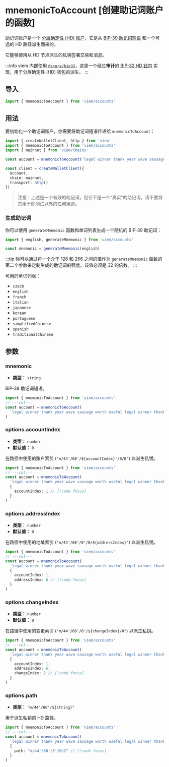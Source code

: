 # mnemonicToAccount [创建助记词账户的函数]

助记词账户是一个 [分层确定性 (HD) 账户](/docs/accounts/local/hdKeyToAccount)，它是从 [BIP-39 助记词短语](https://github.com/bitcoin/bips/blob/master/bip-0039.mediawiki) 和一个可选的 HD 路径派生而来的。

它能够使用从 HD 节点派生的私钥签署交易和消息。

:::info
viem 内部使用 [`@scure/bip32`](https://github.com/paulmillr/scure-bip32)，这是一个经过**审计**的 [BIP-32 HD 钱包](https://github.com/bitcoin/bips/blob/master/bip-0032.mediawiki#abstract) 实现，用于分层确定性 (HD) 钱包的派生。
:::

## 导入

```ts twoslash
import { mnemonicToAccount } from 'viem/accounts'
```

## 用法

要初始化一个助记词账户，你需要将助记词短语传递给 `mnemonicToAccount`：

```ts twoslash
import { createWalletClient, http } from 'viem'
import { mnemonicToAccount } from 'viem/accounts'
import { mainnet } from 'viem/chains'

const account = mnemonicToAccount('legal winner thank year wave sausage worth useful legal winner thank yellow') // [!code focus]

const client = createWalletClient({
  account,
  chain: mainnet,
  transport: http()
})
```

> 注意：上述是一个有效的助记词，但它不是一个“真实”的助记词。请不要将其用于除测试以外的任何用途。

### 生成助记词

你可以使用 `generateMnemonic` 函数和单词列表生成一个随机的 BIP-39 助记词：

```ts twoslash
import { english, generateMnemonic } from 'viem/accounts'

const mnemonic = generateMnemonic(english)
```

:::tip
你可以通过将一个介于 128 和 256 之间的值作为 `generateMnemonic` 函数的第二个参数来定制生成的助记词的强度。该值必须是 32 的倍数。
:::

可用的单词列表：

- `czech`
- `english`
- `french`
- `italian`
- `japanese`
- `korean`
- `portuguese`
- `simplifiedChinese`
- `spanish`
- `traditionalChinese`

## 参数

### mnemonic

- **类型：** `string`

BIP-39 助记词短语。

```ts twoslash
import { mnemonicToAccount } from 'viem/accounts'
// ---cut---
const account = mnemonicToAccount(
  'legal winner thank year wave sausage worth useful legal winner thank yellow' // [!code focus]
)
```

### options.accountIndex

- **类型：** `number`
- **默认值：** `0`

在路径中使用的账户索引 (`"m/44'/60'/${accountIndex}'/0/0"`) 以派生私钥。

```ts twoslash
import { mnemonicToAccount } from 'viem/accounts'
// ---cut---
const account = mnemonicToAccount(
  'legal winner thank year wave sausage worth useful legal winner thank yellow',
  {
    accountIndex: 1 // [!code focus]
  }
)
```

### options.addressIndex

- **类型：** `number`
- **默认值：** `0`

在路径中使用的地址索引 (`"m/44'/60'/0'/0/${addressIndex}"`) 以派生私钥。

```ts twoslash
import { mnemonicToAccount } from 'viem/accounts'
// ---cut---
const account = mnemonicToAccount(
  'legal winner thank year wave sausage worth useful legal winner thank yellow',
  {
    accountIndex: 1,
    addressIndex: 6 // [!code focus]
  }
)
```

### options.changeIndex

- **类型：** `number`
- **默认值：** `0`

在路径中使用的变更索引 (`"m/44'/60'/0'/${changeIndex}/0"`) 以派生私钥。

```ts twoslash
import { mnemonicToAccount } from 'viem/accounts'
// ---cut---
const account = mnemonicToAccount(
  'legal winner thank year wave sausage worth useful legal winner thank yellow',
  {
    accountIndex: 1,
    addressIndex: 6,
    changeIndex: 2 // [!code focus]
  }
)
```

### options.path

- **类型：** `"m/44'/60'/${string}"`

用于派生私钥的 HD 路径。

```ts twoslash
import { mnemonicToAccount } from 'viem/accounts'
// ---cut---
const account = mnemonicToAccount(
  'legal winner thank year wave sausage worth useful legal winner thank yellow',
  {
    path: "m/44'/60'/5'/0/2" // [!code focus]
  }
)
```
